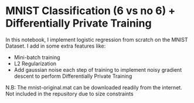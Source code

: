 # MNIST Classification (6 vs no 6) + Differentially Private Training

In this notebook, I implement logistic regression from scratch on the MNIST Dataset. I add in some extra features like:
* Mini-batch training
* L2 Regularization
* Add gaussian noise each step of training to implement noisy gradient descent to perform Differentially Private Training

N.B: The mnist-original.mat can be downloaded readily from the internet. Not included in the repusitory due to size constraints
